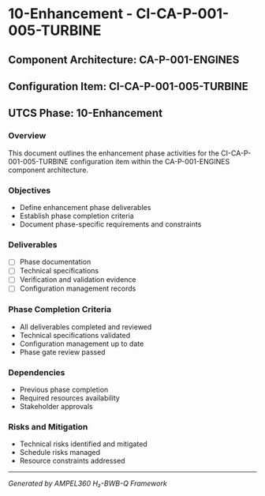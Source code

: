 # 10-Enhancement - CI-CA-P-001-005-TURBINE

## Component Architecture: CA-P-001-ENGINES
## Configuration Item: CI-CA-P-001-005-TURBINE
## UTCS Phase: 10-Enhancement

### Overview
This document outlines the enhancement phase activities for the CI-CA-P-001-005-TURBINE configuration item within the CA-P-001-ENGINES component architecture.

### Objectives
- Define enhancement phase deliverables
- Establish phase completion criteria
- Document phase-specific requirements and constraints

### Deliverables
- [ ] Phase documentation
- [ ] Technical specifications
- [ ] Verification and validation evidence
- [ ] Configuration management records

### Phase Completion Criteria
- All deliverables completed and reviewed
- Technical specifications validated
- Configuration management up to date
- Phase gate review passed

### Dependencies
- Previous phase completion
- Required resources availability
- Stakeholder approvals

### Risks and Mitigation
- Technical risks identified and mitigated
- Schedule risks managed
- Resource constraints addressed

---
*Generated by AMPEL360 H₂-BWB-Q Framework*
